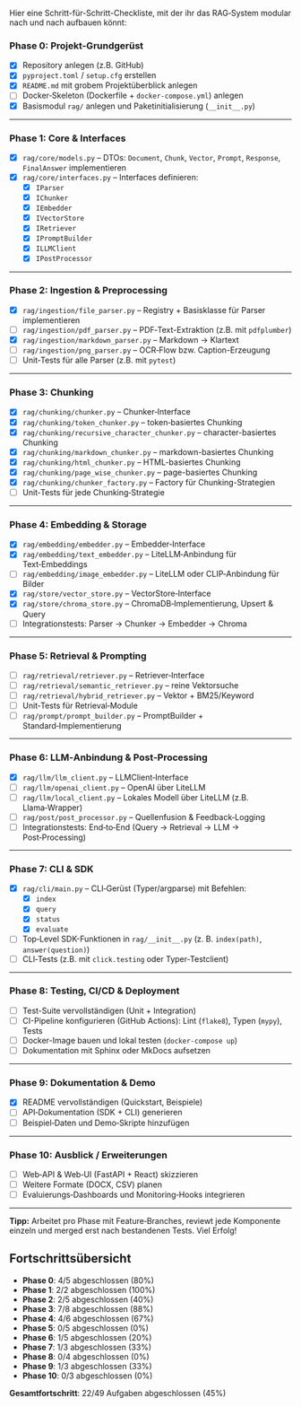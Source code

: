 Hier eine Schritt-für-Schritt-Checkliste, mit der ihr das RAG‑System modular nach und nach aufbauen könnt:

### Phase 0: Projekt-Grundgerüst  
- [x] Repository anlegen (z.B. GitHub)  
- [x] `pyproject.toml` / `setup.cfg` erstellen  
- [x] `README.md` mit grobem Projektüberblick anlegen  
- [ ] Docker‑Skeleton (Dockerfile + `docker-compose.yml`) anlegen  
- [x] Basismodul `rag/` anlegen und Paketinitialisierung (`__init__.py`)  

---

### Phase 1: Core & Interfaces  
- [x] `rag/core/models.py` – DTOs: `Document`, `Chunk`, `Vector`, `Prompt`, `Response`, `FinalAnswer` implementieren  
- [x] `rag/core/interfaces.py` – Interfaces definieren:  
  - [x] `IParser`  
  - [x] `IChunker`  
  - [x] `IEmbedder`  
  - [x] `IVectorStore`  
  - [x] `IRetriever`  
  - [x] `IPromptBuilder`  
  - [x] `ILLMClient`  
  - [x] `IPostProcessor`  

---

### Phase 2: Ingestion & Preprocessing  
- [x] `rag/ingestion/file_parser.py` – Registry + Basisklasse für Parser implementieren  
- [ ] `rag/ingestion/pdf_parser.py` – PDF‑Text-Extraktion (z.B. mit `pdfplumber`)  
- [x] `rag/ingestion/markdown_parser.py` – Markdown → Klartext  
- [ ] `rag/ingestion/png_parser.py` – OCR‑Flow bzw. Caption-Erzeugung  
- [ ] Unit‑Tests für alle Parser (z.B. mit `pytest`)  

---

### Phase 3: Chunking  
- [x] `rag/chunking/chunker.py` – Chunker‑Interface  
- [x] `rag/chunking/token_chunker.py` – token‑basiertes Chunking  
- [x] `rag/chunking/recursive_character_chunker.py` – character-basiertes Chunking
- [x] `rag/chunking/markdown_chunker.py` – markdown-basiertes Chunking
- [x] `rag/chunking/html_chunker.py` – HTML-basiertes Chunking
- [x] `rag/chunking/page_wise_chunker.py` – page-basiertes Chunking
- [x] `rag/chunking/chunker_factory.py` – Factory für Chunking-Strategien
- [ ] Unit‑Tests für jede Chunking‑Strategie  

---

### Phase 4: Embedding & Storage  
- [x] `rag/embedding/embedder.py` – Embedder‑Interface  
- [x] `rag/embedding/text_embedder.py` – LiteLLM‑Anbindung für Text‑Embeddings  
- [ ] `rag/embedding/image_embedder.py` – LiteLLM oder CLIP‑Anbindung für Bilder  
- [x] `rag/store/vector_store.py` – VectorStore‑Interface  
- [x] `rag/store/chroma_store.py` – ChromaDB‑Implementierung, Upsert & Query  
- [ ] Integrationstests: Parser → Chunker → Embedder → Chroma  

---

### Phase 5: Retrieval & Prompting  
- [ ] `rag/retrieval/retriever.py` – Retriever‑Interface  
- [ ] `rag/retrieval/semantic_retriever.py` – reine Vektorsuche  
- [ ] `rag/retrieval/hybrid_retriever.py` – Vektor + BM25/Keyword  
- [ ] Unit‑Tests für Retrieval‑Module  
- [ ] `rag/prompt/prompt_builder.py` – PromptBuilder + Standard‑Implementierung  

---

### Phase 6: LLM‑Anbindung & Post‑Processing  
- [x] `rag/llm/llm_client.py` – LLMClient‑Interface  
- [ ] `rag/llm/openai_client.py` – OpenAI über LiteLLM  
- [ ] `rag/llm/local_client.py` – Lokales Modell über LiteLLM (z.B. Llama‑Wrapper)  
- [ ] `rag/post/post_processor.py` – Quellenfusion & Feedback‑Logging  
- [ ] Integrationstests: End‑to‑End (Query → Retrieval → LLM → Post‑Processing)  

---

### Phase 7: CLI & SDK  
- [x] `rag/cli/main.py` – CLI‑Gerüst (Typer/argparse) mit Befehlen:  
  - [x] `index`  
  - [x] `query`  
  - [x] `status`  
  - [x] `evaluate`  
- [ ] Top‑Level SDK-Funktionen in `rag/__init__.py` (z. B. `index(path)`, `answer(question)`)  
- [ ] CLI‑Tests (z.B. mit `click.testing` oder Typer‑Testclient)  

---

### Phase 8: Testing, CI/CD & Deployment  
- [ ] Test-Suite vervollständigen (Unit + Integration)  
- [ ] CI-Pipeline konfigurieren (GitHub Actions): Lint (`flake8`), Typen (`mypy`), Tests  
- [ ] Docker-Image bauen und lokal testen (`docker-compose up`)  
- [ ] Dokumentation mit Sphinx oder MkDocs aufsetzen  

---

### Phase 9: Dokumentation & Demo  
- [x] README vervollständigen (Quickstart, Beispiele)  
- [ ] API‑Dokumentation (SDK + CLI) generieren  
- [ ] Beispiel‑Daten und Demo‑Skripte hinzufügen  

---

### Phase 10: Ausblick / Erweiterungen  
- [ ] Web‑API & Web‑UI (FastAPI + React) skizzieren  
- [ ] Weitere Formate (DOCX, CSV) planen  
- [ ] Evaluierungs‑Dashboards und Monitoring‑Hooks integrieren  

---  
**Tipp:** Arbeitet pro Phase mit Feature‑Branches, reviewt jede Komponente einzeln und merged erst nach bestandenen Tests. Viel Erfolg!

## Fortschrittsübersicht

- **Phase 0**: 4/5 abgeschlossen (80%)
- **Phase 1**: 2/2 abgeschlossen (100%)
- **Phase 2**: 2/5 abgeschlossen (40%)
- **Phase 3**: 7/8 abgeschlossen (88%)
- **Phase 4**: 4/6 abgeschlossen (67%)
- **Phase 5**: 0/5 abgeschlossen (0%)
- **Phase 6**: 1/5 abgeschlossen (20%)
- **Phase 7**: 1/3 abgeschlossen (33%)
- **Phase 8**: 0/4 abgeschlossen (0%)
- **Phase 9**: 1/3 abgeschlossen (33%)
- **Phase 10**: 0/3 abgeschlossen (0%)

**Gesamtfortschritt**: 22/49 Aufgaben abgeschlossen (45%)